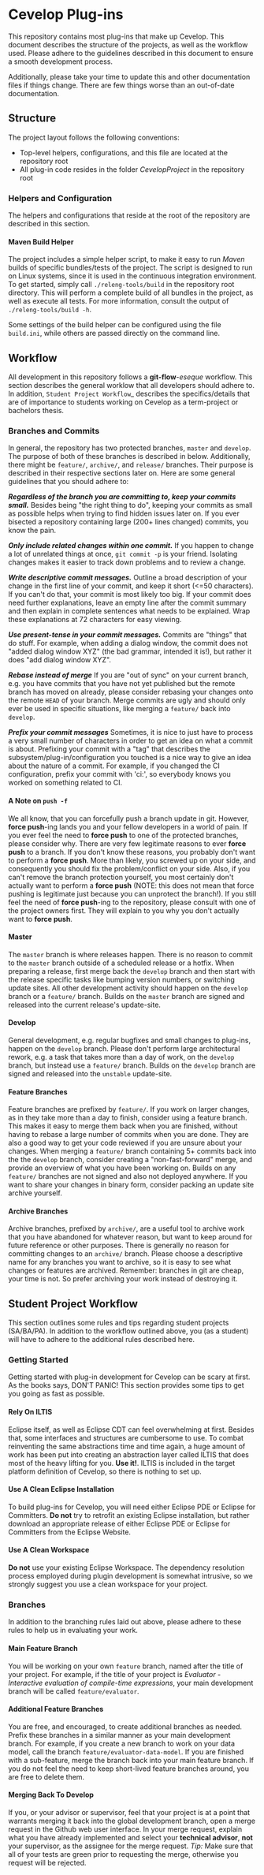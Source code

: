 # Cevelop Plug-ins

This repository contains most plug-ins that make up Cevelop.
This document describes the structure of the projects, as well as the workflow used.
Please adhere to the guidelines described in this document to ensure a smooth development process.

Additionally, please take your time to update this and other documentation files if things change.
There are few things worse than an out-of-date documentation.

## Structure

The project layout follows the following conventions:

* Top-level helpers, configurations, and this file are located at the repository root
* All plug-in code resides in the folder *CevelopProject* in the repository root

### Helpers and Configuration

The helpers and configurations that reside at the root of the repository are described in this section.

#### Maven Build Helper

The project includes a simple helper script, to make it easy to run *Maven* builds of specific bundles/tests of the project.
The script is designed to run on Linux systems, since it is used in the continuous integration environment.
To get started, simply call `./releng-tools/build` in the repository root directory.
This will perform a complete build of all bundles in the project, as well as execute all tests.
For more information, consult the output of `./releng-tools/build -h`.

Some settings of the build helper can be configured using the file `build.ini`, while others are passed directly on the command line.

## Workflow

All development in this repository follows a **git-flow**-*eseque* workflow.
This section describes the general worklow that all developers should adhere to.
In addition, `Student Project Workflow`_ describes the specifics/details that are of importance to students working on Cevelop as a term-project or bachelors thesis.

### Branches and Commits

In general, the repository has two protected branches, `master` and `develop`.
The purpose of both of these branches is described in below.
Additionally, there might be `feature/`, `archive/`, and `release/` branches.
Their purpose is described in their respective sections later on.
Here are some general guidelines that you should
adhere to:

***Regardless of the branch you are committing to, keep your commits small.***
Besides being "the right thing to do", keeping your commits as small as possible helps when trying to find hidden issues later on.
If you ever   bisected a repository containing large (200+ lines changed) commits, you know the pain.

***Only include related changes within one commit.***
If you happen to change a lot of unrelated things at once, `git commit -p` is your friend.
Isolating changes makes it easier to track down problems and to review a change.

***Write descriptive commit messages.***
Outline a broad description of your change in the first line of your commit, and keep it short (<=50 characters).
If you can't do that, your commit is most likely too big.
If your commit does need further explanations, leave an empty line after the commit summary and then explain in complete sentences what needs to be explained.
Wrap these explanations at 72 characters for easy viewing.

***Use present-tense in your commit messages.***
Commits are "things" that do stuff.
For example, when adding a dialog window, the commit does not "added dialog window XYZ" (the bad grammar, intended it is!), but rather it does "add dialog window XYZ".

***Rebase instead of merge***
If you are "out of sync" on your current branch, e.g. you have commits that you have not yet published but the remote branch has moved on already, please consider rebasing your changes onto the remote `HEAD` of your branch.
Merge commits are ugly and should only ever be used in specific situations, like merging a `feature/` back into `develop`.

***Prefix your commit messages***
Sometimes, it is nice to just have to process a very small number of characters in order to get an idea on what a commit is about.
Prefixing your commit with a "tag" that describes the subsystem/plug-in/configuration you touched is
a nice way to give an idea about the nature of a commit.
For example, if you changed the CI configuration, prefix your commit with 'ci:', so everybody
knows you worked on something related to CI.

#### A Note on `push -f`

We all know, that you can forcefully push a branch update in git.
However, **force push**-ing lands you and your fellow developers in a world of pain.
If you ever feel the need to **force push** to one of the protected branches, please consider why.
There are very few legitimate reasons to ever **force push** to a branch.
If you don't know these reasons, you probably don't want to perform a **force push**.
More than likely, you screwed up on your side, and consequently you should fix the problem/conflict on your side.
Also, if you can't remove the branch protection yourself, you most certainly don't actually want to perform a
**force push** (NOTE: this does not mean that force pushing is legitimate just
because you can unprotect the branch!).
If you still feel the need of **force push**-ing to the repository, please consult with one of the project owners first.
They will explain to you why you don't actually want to **force push**.

#### Master

The `master` branch is where releases happen.
There is no reason to commit to the `master` branch outside of a scheduled release or a hotfix.
When preparing a release, first merge back the `develop` branch and then start with the release specific tasks like bumping version numbers, or switching update sites.
All other development activity should happen on the `develop` branch or a `feature/` branch.
Builds on the `master` branch are signed and released into the current release's update-site.

#### Develop

General development, e.g. regular bugfixes and small changes to plug-ins, happen on the `develop` branch. 
Please don't perform large architectural rework, e.g. a task that takes more than a day of work, on the `develop` branch, but instead use a `feature/` branch.
Builds on the `develop` branch are signed and released into the `unstable` update-site.

#### Feature Branches

Feature branches are prefixed by `feature/`.
If you work on larger changes, as in they take more than a day to finish, consider using a feature branch. 
This makes it easy to merge them back when you are finished, without having to rebase a large number of commits when you are done.
They are also a good way to get your code reviewed if you are unsure about your changes.
When merging a `feature/` branch containing 5+ commits back into the the `develop` branch, consider creating a "non-fast-forward" merge, and provide an overview of what you have been working on.
Builds on any `feature/` branches are not signed and also not deployed anywhere.
If you want to share your changes in binary form, consider packing an update site archive yourself.

#### Archive Branches

Archive branches, prefixed by `archive/`, are a useful tool to archive work that you have abandoned for whatever reason, but want to keep around for future reference or other purposes.
There is generally no reason for committing changes to an `archive/` branch.
Please choose a descriptive name for any branches you want to archive, so it is easy to see what changes or features are archived.
Remember: branches in git are cheap, your time is not.
So prefer archiving your work instead of destroying it.

## Student Project Workflow

This section outlines some rules and tips regarding student projects (SA/BA/PA).
In addition to the workflow outlined above, you (as a student) will have to adhere to the additional rules described here.

### Getting Started

Getting started with plug-in development for Cevelop can be scary at first.
As the books says, DON'T PANIC!
This section provides some tips to get you going as fast as possible.

#### Rely On ILTIS

Eclipse itself, as well as Eclipse CDT can feel overwhelming at first.
Besides that, some interfaces and structures are cumbersome to use.
To combat reinventing the same abstractions time and time again, a huge amount of work has been put into creating an abstraction layer called ILTIS that does most of the heavy lifting for you.
**Use it!**.
ILTIS is included in the target platform definition of Cevelop, so there is nothing to set up.

#### Use A Clean Eclipse Installation

To build plug-ins for Cevelop, you will need either Eclipse PDE or Eclipse for Committers.
**Do not** try to retrofit an existing Eclipse installation, but rather download an appropriate release of either Eclipse PDE or Eclipse for Committers from the Eclipse Website.

#### Use A Clean Workspace

**Do not** use your existing Eclipse Workspace.
The dependency resolution process employed during plugin development is somewhat intrusive, so we strongly
suggest you use a clean workspace for your project.

### Branches

In addition to the branching rules laid out above, please adhere to these rules to help us in evaluating your work.

#### Main Feature Branch

You will be working on your own `feature` branch, named after the title of your project.
For example, if the title of your project is *Evaluator - Interactive evaluation of compile-time expressions*, your main development branch will be called `feature/evaluator`.

#### Additional Feature Branches

You are free, and encouraged, to create additional branches as needed.
Prefix these branches in a similar manner as your main development branch.
For example, if you create a new branch to work on your data model, call the branch `feature/evaluator-data-model`.
If you are finished with a sub-feature, merge the branch back into your main feature branch.
If you do not feel the need to keep short-lived feature branches around, you are free to delete them.

#### Merging Back To Develop

If you, or your advisor or supervisor, feel that your project is at a point that warrants merging it back into the global development branch, open a merge request in the Github web user interface.
In your merge request, explain what you have already implemented and select your **technical advisor**, **not** your supervisor, as the assignee for the merge request.
*Tip:* Make sure that all of your tests are green prior to requesting the merge, otherwise you request will
be rejected.